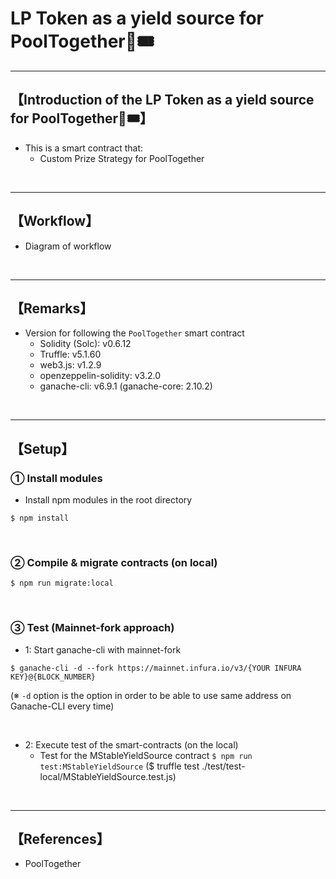 # LP Token as a yield source for PoolTogether🎫🎟

***
## 【Introduction of the LP Token as a yield source for PoolTogether🎫🎟】
- This is a smart contract that: 
  - Custom Prize Strategy for PoolTogether

&nbsp;

***

## 【Workflow】
- Diagram of workflow  

&nbsp;

***

## 【Remarks】
- Version for following the `PoolTogether` smart contract
  - Solidity (Solc): v0.6.12
  - Truffle: v5.1.60
  - web3.js: v1.2.9
  - openzeppelin-solidity: v3.2.0
  - ganache-cli: v6.9.1 (ganache-core: 2.10.2)


&nbsp;

***

## 【Setup】
### ① Install modules
- Install npm modules in the root directory
```
$ npm install
```

<br>

### ② Compile & migrate contracts (on local)
```
$ npm run migrate:local
```

<br>

### ③ Test (Mainnet-fork approach)
- 1: Start ganache-cli with mainnet-fork
```
$ ganache-cli -d --fork https://mainnet.infura.io/v3/{YOUR INFURA KEY}@{BLOCK_NUMBER}
```
(※ `-d` option is the option in order to be able to use same address on Ganache-CLI every time)

<br>

- 2: Execute test of the smart-contracts (on the local)
  - Test for the MStableYieldSource contract
    `$ npm run test:MStableYieldSource`
    ($ truffle test ./test/test-local/MStableYieldSource.test.js)

<br>


***

## 【References】
- PoolTogether
